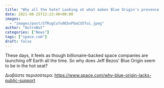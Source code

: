 ```yaml
---
title: "Why all the hate? Looking at what makes Blue Origin's presence in space so different"
date: 2021-08-25T12:23:40+00:00
images:
  - "images/post/STRugCu7u9EbxPUaCU5Tui.jpeg"
author: "AstroBot"
categories: ["News"]
tags: ["space.com"]
draft: false
---
```


These days, it feels as though billionaire-backed space companies are launching off Earth all the time. So why does Jeff Bezos' Blue Origin seem to be in the hot seat? 

Διαβάστε περισσότερα: https://www.space.com/why-blue-origin-lacks-public-support
